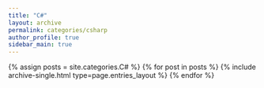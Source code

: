 ```yaml
---
title: "C#"
layout: archive
permalink: categories/csharp
author_profile: true
sidebar_main: true
---
```


{% assign posts = site.categories.C# %}
{% for post in posts %} {% include archive-single.html type=page.entries_layout %} {% endfor %}